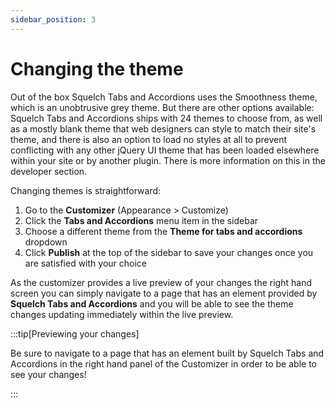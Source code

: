 ```yaml
---
sidebar_position: 3
---
```


# Changing the theme

Out of the box Squelch Tabs and Accordions uses the Smoothness theme, which is an unobtrusive grey theme. But there are other options available: Squelch Tabs and Accordions ships with 24 themes to choose from, as well as a mostly blank theme that web designers can style to match their site's theme, and there is also an option to load no styles at all to prevent conflicting with any other jQuery UI theme that has been loaded elsewhere within your site or by another plugin. There is more information on this in the developer section.

Changing themes is straightforward:

1. Go to the **Customizer** (Appearance > Customize)
1. Click the **Tabs and Accordions** menu item in the sidebar
1. Choose a different theme from the **Theme for tabs and accordions** dropdown
1. Click **Publish** at the top of the sidebar to save your changes once you are satisfied with your choice

As the customizer provides a live preview of your changes the right hand screen you can simply navigate to a page that has an element provided by **Squelch Tabs and Accordions** and you will be able to see the theme changes updating immediately within the live preview.

:::tip[Previewing your changes]

Be sure to navigate to a page that has an element built by Squelch Tabs and Accordions in the right hand panel of the Customizer in order to be able to see your changes!

:::

